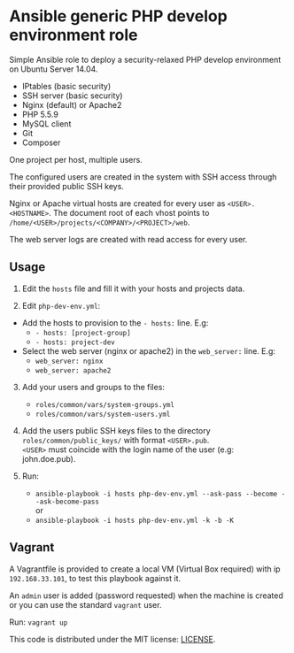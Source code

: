 # Ansible generic PHP develop environment role

Simple Ansible role to deploy a security-relaxed PHP develop environment on Ubuntu Server 14.04.

- IPtables (basic security)
- SSH server (basic security)
- Nginx (default) or Apache2
- PHP 5.5.9
- MySQL client
- Git
- Composer

One project per host, multiple users.

The configured users are created in the system with SSH access through their provided public SSH keys.

Nginx or Apache virtual hosts are created for every user as ```<USER>.<HOSTNAME>```. The document root of each vhost points to ```/home/<USER>/projects/<COMPANY>/<PROJECT>/web```.

The web server logs are created with read access for every user.

## Usage

1. Edit the ```hosts``` file and fill it with your hosts and projects data.

2. Edit ```php-dev-env.yml```:
  * Add the hosts to provision to the ```- hosts:``` line. E.g:
    * ```- hosts: [project-group]```
    * ```- hosts: project-dev```
  * Select the web server (nginx or apache2) in the ```web_server:``` line. E.g:
    * ```web_server: nginx```
    * ```web_server: apache2```

3. Add your users and groups to the files:
     - ```roles/common/vars/system-groups.yml```
     - ```roles/common/vars/system-users.yml```

4. Add the users public SSH keys files to the directory ```roles/common/public_keys/``` with format ```<USER>.pub```.  
   ```<USER>``` must coincide with the login name of the user (e.g: john.doe.pub).

5. Run:
    * ```ansible-playbook -i hosts php-dev-env.yml --ask-pass --become --ask-become-pass```  
    or
    * ```ansible-playbook -i hosts php-dev-env.yml -k -b -K```

## Vagrant

A Vagrantfile is provided to create a local VM (Virtual Box required) with ip ```192.168.33.101```, to test this playbook against it.

An ```admin``` user is added (password requested) when the machine is created or you can use the standard ```vagrant``` user.

Run: ```vagrant up```

This code is distributed under the MIT license: [LICENSE](LICENSE).
